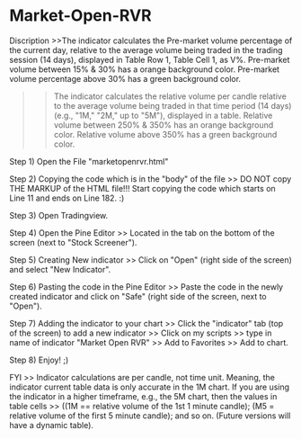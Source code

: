 # Market-Open-RVR
Discription >>The indicator calculates the Pre-market volume percentage of the current day, relative to the average volume being traded in the trading session (14 days), displayed in Table Row 1, Table Cell 1, as V%. Pre-market volume between 15% & 30% has a orange background color. Pre-market volume percentage above 30% has a green background color.

>> The indicator calculates the relative volume per candle relative to the average volume being traded in that time period (14 days) (e.g., "1M," "2M," up to "5M"), displayed in a table. Relative volume between 250% & 350% has an orange background color. Relative volume above 350% has a green background color.

Step 1) Open the File "marketopenrvr.html"

Step 2) Copying the code which is in the "body" of the file >> DO NOT copy THE MARKUP of the HTML file!!! Start copying the code which starts on Line 11 and ends on Line 182. :)

Step 3) Open Tradingview.

Step 4) Open the Pine Editor >> Located in the tab on the bottom of the screen (next to "Stock Screener"). 

Step 5) Creating New indicator >>  Click on "Open" (right side of the screen) and select "New Indicator".

Step 6) Pasting the code in the Pine Editor >> Paste the code in the newly created indicator and click on "Safe" (right side of the screen, next to "Open").

Step 7) Adding the indicator to your chart >> Click the "indicator" tab (top of the screen) to add a new indicator >> Click on my scripts >> type in name of indicator "Market Open RVR" >> Add to Favorites >> Add to chart.

Step 8) Enjoy! ;) 

FYI >> Indicator calculations are per candle, not time unit. Meaning, the indicator current table data is only accurate in the 1M chart. 
       If you are using the indicator in a higher timeframe, e.g., the 5M chart, then the values in table cells >> ((1M == relative volume of the 1st 1 minute candle); (M5 = relative volume of the first  5 minute candle); and so on. (Future versions will have a dynamic table).
